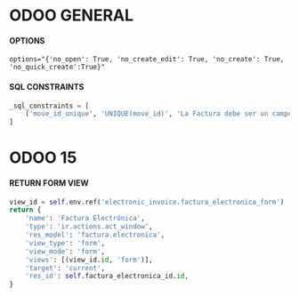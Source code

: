 # ODOO GENERAL
#### OPTIONS
```xm;
options="{'no_open': True, 'no_create_edit': True, 'no_create': True, 'no_quick_create':True}"
```

#### SQL CONSTRAINTS
```python
_sql_constraints = [
    ('move_id_unique', 'UNIQUE(move_id)', 'La Factura debe ser un campo único'),
]
```


# ODOO 15

#### RETURN FORM VIEW
```python
view_id = self.env.ref('electronic_invoice.factura_electronica_form')
return {
    'name': 'Factura Electrónica',
    'type': 'ir.actions.act_window',
    'res_model': 'factura.electronica',
    'view_type': 'form',
    'view_mode': 'form',
    'views': [(view_id.id, 'form')],
    'target': 'current',
    'res_id': self.factura_electronica_id.id,
}
```
